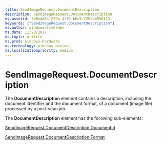 ```yaml
---
title: SendImageRequest.DocumentDescription
description: SendImageRequest.DocumentDescription
ms.assetid: 3b9edd54-27da-4f19-b6e5-f25cd4596173
keywords: ["SendImageRequest.DocumentDescription"]
ms.author: windowsdriverdev
ms.date: 11/28/2017
ms.topic: article
ms.prod: windows-hardware
ms.technology: windows-devices
ms.localizationpriority: medium
---
```


# SendImageRequest.DocumentDescription


The **DocumentDescription** element contains a description, including the document identifier and the document format, of a document (image file) processed by a post-scan job.

The **DocumentDescription** element has the following sub-elements:

[SendImageRequest.DocumentDescription.DocumentId](sendimagerequest-documentdescription-documentid.md)

[SendImageRequest.DocumentDescription.Format](sendimagerequest-documentdescription-format.md)

 

 





